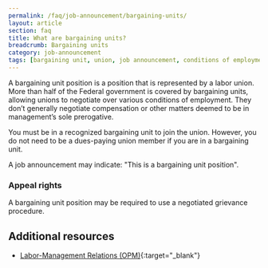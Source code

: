 ```yaml
---
permalink: /faq/job-announcement/bargaining-units/
layout: article
section: faq
title: What are bargaining units?
breadcrumb: Bargaining units
category: job-announcement
tags: [bargaining unit, union, job announcement, conditions of employment]
---
```


A bargaining unit position is a position that is represented by a labor union. More than half of the Federal government is covered by bargaining units, allowing unions to negotiate over various conditions of employment. They don’t generally negotiate compensation or other matters deemed to be in management’s sole prerogative.

You must be in a recognized bargaining unit to join the union. However, you do not need to be a dues-paying union member if you are in a bargaining unit.

A job announcement may indicate: "This is a bargaining unit position".

### Appeal rights

A bargaining unit position may be required to use a negotiated grievance procedure.

## Additional resources

* [Labor-Management Relations (OPM)](https://www.opm.gov/policy-data-oversight/labor-management-relations/){:target="_blank"}
